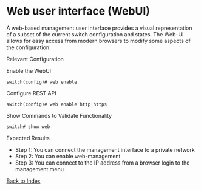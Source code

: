 # Web user interface (WebUI) 

A web-based management user interface provides a visual representation of a subset of the current switch configuration and states. The Web-UI allows for easy access from modern browsers to modify some aspects of the configuration. 

Relevant Configuration 

Enable the WebUI 

```
switch(config)# web enable
```

Configure REST API

``` 
switch(config)# web enable http|https
```

Show Commands to Validate Functionality 

```
switch# show web
```

Expected Results 

* Step 1: You can connect the management interface to a private network
* Step 2: You can enable web-management
* Step 3: You can connect to the IP address from a browser login to the management menu  


[Back to Index](#index)
